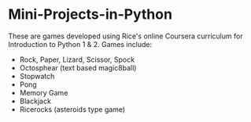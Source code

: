 # Mini-Projects-in-Python

These are games developed using Rice's online Coursera curriculum for Introduction to Python 1 & 2.
Games include:
* Rock, Paper, Lizard, Scissor, Spock
* Octosphear (text based magic8ball)
* Stopwatch
* Pong
* Memory Game
* Blackjack
* Ricerocks (asteroids type game)
